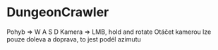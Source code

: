 # DungeonCrawler


Pohyb => W A S D
Kamera => LMB, hold and rotate
Otáčet kamerou lze pouze doleva a doprava, to jest podél azimutu